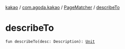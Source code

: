 [kakao](../../index.md) / [com.agoda.kakao](../index.md) / [PageMatcher](index.md) / [describeTo](.)

# describeTo

`fun describeTo(desc: Description): `[`Unit`](https://kotlinlang.org/api/latest/jvm/stdlib/kotlin/-unit/index.html)